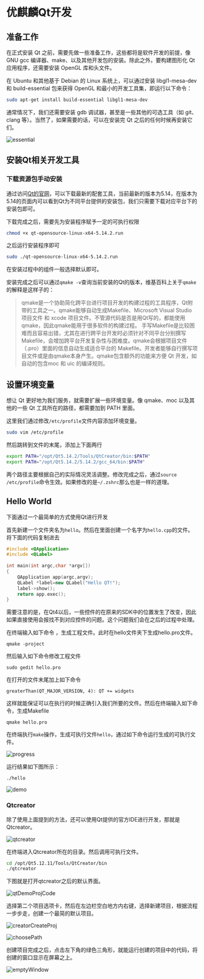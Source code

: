 # 优麒麟Qt开发

## 准备工作

在正式安装 Qt 之前，需要先做一些准备工作，这些都将是软件开发的前提，像 GNU gcc 编译器、make、以及其他开发包的安装。除此之外，要构建图形化 Qt 应用程序，还需要安装 OpenGL 库和头文件。

在 Ubuntu 和其他基于 Debian 的 Linux 系统上，可以通过安装 libgl1-mesa-dev 和 build-essential 包来获得 OpenGL 和最小的开发工具集，即运行以下命令：

```bash
sudo apt-get install build-essential libgl1-mesa-dev
```

通常情况下，我们还需要安装 gdb 调试器，甚至是一些其他的可选工具（如 git、clang 等）。当然了，如果需要的话，可以在安装完 Qt 之后的任何时候再安装它们。

![essential](%E4%BC%98%E9%BA%92%E9%BA%9FQt%E5%BC%80%E5%8F%91.assets/essential-16327423915141.png)

## 安装Qt相关开发工具

### 下载资源包手动安装

通过访问[Qt的官网](https://download.qt.io/archive/qt/)，可以下载最新的配套工具，当前最新的版本为5.14，在版本为5.14的页面内可以看到Qt为不同平台提供的安装包，我们只需要下载对应平台下的安装包即可。

下载完成之后，需要先为安装程序赋予一定的可执行权限

```bash
chmod +x qt-opensource-linux-x64-5.14.2.run
```

之后运行安装程序即可

```bash
sudo ./qt-opensource-linux-x64-5.14.2.run 
```

在安装过程中的组件一般选择默认即可。

安装完成之后可以通过``qmake -v``查询当前安装的Qt的版本，维基百科上关于``qmake``的解释是这样子的：

> qmake是一个协助简化跨平台进行项目开发的构建过程的工具程序，Qt附带的工具之一。qmake能够自动生成Makefile、Microsoft Visual Studio 项目文件 和 xcode 项目文件。不管源代码是否是用Qt写的，都能使用qmake，因此qmake能用于很多软件的构建过程。
> 手写Makefile是比较困难而且容易出错，尤其在进行跨平台开发时必须针对不同平台分别撰写Makefile，会增加跨平台开发复杂性与困难度。qmake会根据项目文件（.pro）里面的信息自动生成适合平台的 Makefile。开发者能够自行撰写项目文件或是由qmake本身产生。qmake包含额外的功能来方便 Qt 开发，如自动的包含moc 和 uic 的编译规则。

## 设置环境变量

想让 Qt 更好地为我们服务，就需要扩展一些环境变量。像 qmake、moc 以及其他的一些 Qt 工具所在的路径，都需要加到 PATH 里面。

这里我们通过修改``/etc/profile``文件内容添加环境变量。

```bash
sudo vim /etc/profile
```

然后跳转到文件的末尾，添加上下面两行

```bash
export PATH="/opt/Qt5.14.2/Tools/QtCreator/bin:$PATH"
export PATH="/opt/Qt5.14.2/5.14.2/gcc_64/bin:$PATH"
```

两个路径主要根据自己的实际情况灵活调整。修改完成之后，通过``source /etc/profile``命令生效。如果修改的是``~/.zshrc``那么也是一样的道理。

## Hello World

下面通过一个最简单的方式使用Qt进行开发

首先新建一个文件夹名为`hello`。然后在里面创建一个名字为`hello.cpp`的文件。将下面的代码复制进去

```CPP
#include <QApplication>  
#include <QLabel>  
 
int main(int argc,char *argv[])  
{
    QApplication app(argc,argv);
    QLabel *label=new QLabel("Hello QT!");
    label->show();
    return app.exec();      
}
```

需要注意的是，在Qt4以后，一些控件的在原来的SDK中的位置发生了改变，因此如果直接使用会报找不到对应控件的问题。这个问题我们会在之后的过程中处理。

在终端输入如下命令 ，生成工程文件。此时在hello文件夹下生成hello.pro文件。

```
qmake -project
```

然后输入如下命令修改工程文件

```
sudo gedit hello.pro
```

在打开的文件末尾加上如下命令

```
greaterThan(QT_MAJOR_VERSION, 4): QT += widgets
```

这样就能保证可以在执行的时候正确引入我们所要的文件。然后在终端输入如下命令，生成Makefile

```
qmake hello.pro
```

在终端执行`make`操作，生成可执行文件`hello`，通过如下命令运行生成的可执行文件。

![progress](%E4%BC%98%E9%BA%92%E9%BA%9FQt%E5%BC%80%E5%8F%91.assets/progress-16327423961512.png)

运行结果如下图所示：

```
./hello
```

![demo](%E4%BC%98%E9%BA%92%E9%BA%9FQt%E5%BC%80%E5%8F%91.assets/demo.png)

### Qtcreator

除了使用上面提到的方法，还可以使用Qt提供的官方IDE进行开发，那就是Qtcreator。

![qtcreator](%E4%BC%98%E9%BA%92%E9%BA%9FQt%E5%BC%80%E5%8F%91.assets/qtcreator-16327424004534.png)

在终端进入Qtcreator所在的目录。然后调用可执行文件。

```bash
cd /opt/Qt5.12.11/Tools/QtCreator/bin
./qtcreator
```

下图就是打开qtcreator之后的默认界面。

![qtDemoProjCode](%E4%BC%98%E9%BA%92%E9%BA%9FQt%E5%BC%80%E5%8F%91.assets/qtDemoProjCode-16327424023805.png)

选择第二个项目选项卡，然后在左边栏空白地方内右键，选择新建项目，根据流程一步步走，创建一个最简的默认项目。

![creatorCreateProj](%E4%BC%98%E9%BA%92%E9%BA%9FQt%E5%BC%80%E5%8F%91.assets/creatorCreateProj-16327424041726.png)

![choosePath](%E4%BC%98%E9%BA%92%E9%BA%9FQt%E5%BC%80%E5%8F%91.assets/choosePath-16327424058427.png)

创建项目完成之后，点击左下角的绿色三角形，就能运行创建的项目中的代码，将创建的窗口显示在屏幕之上。

![emptyWindow](%E4%BC%98%E9%BA%92%E9%BA%9FQt%E5%BC%80%E5%8F%91.assets/emptyWindow-16327424080248.png)
